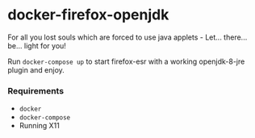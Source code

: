 docker-firefox-openjdk
==

For all you lost souls which are forced to use java applets - Let... there... be... light for you!

Run `docker-compose up` to start firefox-esr with a working openjdk-8-jre plugin and enjoy.

### Requirements
* `docker`
* `docker-compose` 
* Running X11
